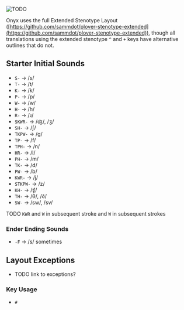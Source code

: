 ![TODO](https://img.shields.io/badge/TODO-orange?style=flat)

Onyx uses the full Extended Stenotype Layout ([https://github.com/sammdot/plover-stenotype-extended](https://github.com/sammdot/plover-stenotype-extended)), though all translations using the extended stenotype `^` and `+` keys have alternative outlines that do not.

## Starter Initial Sounds

- `S-` → /s/
- `T-` → /t/
- `K-` → /k/
- `P-` → /p/
- `W-` → /w/
- `H-` → /h/
- `R-` → /ɹ/
- `SKWR-` → /ʤ/, /ʒ/
- `SH-` → /ʃ/
- `TKPW-` → /ɡ/
- `TP-` → /f/
- `TPH-` → /n/
- `HR-` → /l/
- `PH-` → /m/
- `TK-` → /d/
- `PW-` → /b/
- `KWR-` → /j/
- `STKPW-` → /z/
- `KH-` → /ʧ/
- `TH-` → /θ/, /ð/
- `SW-` → /sw/, /sv/

TODO `KWR` and `W` in subsequent stroke and `W` in subsequent strokes

### Ender Ending Sounds

- `-F` → /s/ sometimes

## Layout Exceptions

- TODO link to exceptions?

### Key Usage

- `#`
